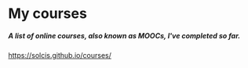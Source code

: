 # My courses

##### A list of online courses, also known as MOOCs, I've completed so far.

https://solcis.github.io/courses/
